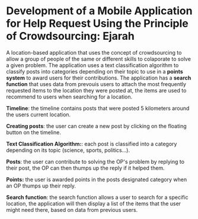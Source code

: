 # Development of a Mobile Application for Help Request Using the Principle of Crowdsourcing: Ejarah
A location-based application that uses the concept of crowdsourcing to allow a group of people of the same or different skills to colaporate to solve a given problem. The application uses a text classification algorithm to classify posts into categories depending on their topic to use in a **points system** to award users for their contributions. The application has a **search function** that uses data from prevouis users to attach the most frequently requested items to the location they were posted at, the items are used to recommend to users when searching for a location.

**Timeline**: the timeline contains posts that were posted 5 kilometers around the users current location.

**Creating posts**: the user can create a new post by clicking on the floating button on the timeline. 

**Text Classification Algorithm:**: each post is classified into a category depending on its topic (science, sports, politics...).

**Posts**: the user can contribute to solving the OP's problem by replying to their post, the OP can then thumps up the reply if it helped them.

**Points:** the user is awarded points in the posts designated category when an OP thumps up their reply.

**Search function**: the search function allows a user to search for a specific location, the application will then display a list of the items that the user might need there, based on data from previous users.

